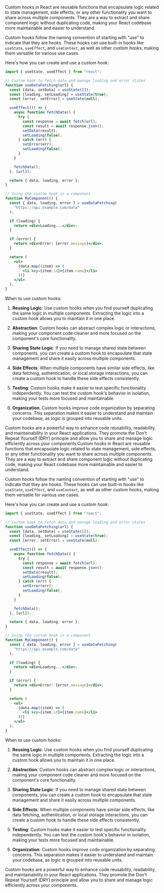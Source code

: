 Custom hooks in React are reusable functions that encapsulate logic related to state management, side effects, or any other functionality you want to share across multiple components. They are a way to extract and share component logic without duplicating code, making your React codebase more maintainable and easier to understand.

Custom hooks follow the naming convention of starting with "use" to indicate that they are hooks. These hooks can use built-in hooks like `useState`, `useEffect`, and `useContext`, as well as other custom hooks, making them versatile for various use cases.

Here's how you can create and use a custom hook:

```jsx
import { useState, useEffect } from "react";

// Custom hook to fetch data and manage loading and error states
function useDataFetching(url) {
  const [data, setData] = useState([]);
  const [loading, setLoading] = useState(true);
  const [error, setError] = useState(null);

  useEffect(() => {
    async function fetchData() {
      try {
        const response = await fetch(url);
        const result = await response.json();
        setData(result);
        setLoading(false);
      } catch (err) {
        setError(err);
        setLoading(false);
      }
    }

    fetchData();
  }, [url]);

  return { data, loading, error };
}

// Using the custom hook in a component
function MyComponent() {
  const { data, loading, error } = useDataFetching(
    "https://api.example.com/data"
  );

  if (loading) {
    return <div>Loading...</div>;
  }

  if (error) {
    return <div>Error: {error.message}</div>;
  }

  return (
    <ul>
      {data.map((item) => (
        <li key={item.id}>{item.name}</li>
      ))}
    </ul>
  );
}
```

When to use custom hooks:

1. **Reusing Logic**: Use custom hooks when you find yourself duplicating the same logic in multiple components. Extracting the logic into a custom hook allows you to maintain it in one place.

2. **Abstraction**: Custom hooks can abstract complex logic or interactions, making your component code cleaner and more focused on the component's core functionality.

3. **Sharing State Logic**: If you need to manage shared state between components, you can create a custom hook to encapsulate that state management and share it easily across multiple components.

4. **Side Effects**: When multiple components have similar side effects, like data fetching, authentication, or local storage interactions, you can create a custom hook to handle these side effects consistently.

5. **Testing**: Custom hooks make it easier to test specific functionality independently. You can test the custom hook's behavior in isolation, making your tests more focused and maintainable.

6. **Organization**: Custom hooks improve code organization by separating concerns. This separation makes it easier to understand and maintain your codebase, as logic is grouped into reusable units.

Custom hooks are a powerful way to enhance code reusability, readability, and maintainability in your React applications. They promote the Don't Repeat Yourself (DRY) principle and allow you to share and manage logic efficiently across your components.Custom hooks in React are reusable functions that encapsulate logic related to state management, side effects, or any other functionality you want to share across multiple components. They are a way to extract and share component logic without duplicating code, making your React codebase more maintainable and easier to understand.

Custom hooks follow the naming convention of starting with "use" to indicate that they are hooks. These hooks can use built-in hooks like `useState`, `useEffect`, and `useContext`, as well as other custom hooks, making them versatile for various use cases.

Here's how you can create and use a custom hook:

```jsx
import { useState, useEffect } from "react";

// Custom hook to fetch data and manage loading and error states
function useDataFetching(url) {
  const [data, setData] = useState([]);
  const [loading, setLoading] = useState(true);
  const [error, setError] = useState(null);

  useEffect(() => {
    async function fetchData() {
      try {
        const response = await fetch(url);
        const result = await response.json();
        setData(result);
        setLoading(false);
      } catch (err) {
        setError(err);
        setLoading(false);
      }
    }

    fetchData();
  }, [url]);

  return { data, loading, error };
}

// Using the custom hook in a component
function MyComponent() {
  const { data, loading, error } = useDataFetching(
    "https://api.example.com/data"
  );

  if (loading) {
    return <div>Loading...</div>;
  }

  if (error) {
    return <div>Error: {error.message}</div>;
  }

  return (
    <ul>
      {data.map((item) => (
        <li key={item.id}>{item.name}</li>
      ))}
    </ul>
  );
}
```

When to use custom hooks:

1. **Reusing Logic**: Use custom hooks when you find yourself duplicating the same logic in multiple components. Extracting the logic into a custom hook allows you to maintain it in one place.

2. **Abstraction**: Custom hooks can abstract complex logic or interactions, making your component code cleaner and more focused on the component's core functionality.

3. **Sharing State Logic**: If you need to manage shared state between components, you can create a custom hook to encapsulate that state management and share it easily across multiple components.

4. **Side Effects**: When multiple components have similar side effects, like data fetching, authentication, or local storage interactions, you can create a custom hook to handle these side effects consistently.

5. **Testing**: Custom hooks make it easier to test specific functionality independently. You can test the custom hook's behavior in isolation, making your tests more focused and maintainable.

6. **Organization**: Custom hooks improve code organization by separating concerns. This separation makes it easier to understand and maintain your codebase, as logic is grouped into reusable units.

Custom hooks are a powerful way to enhance code reusability, readability, and maintainability in your React applications. They promote the Don't Repeat Yourself (DRY) principle and allow you to share and manage logic efficiently across your components.

